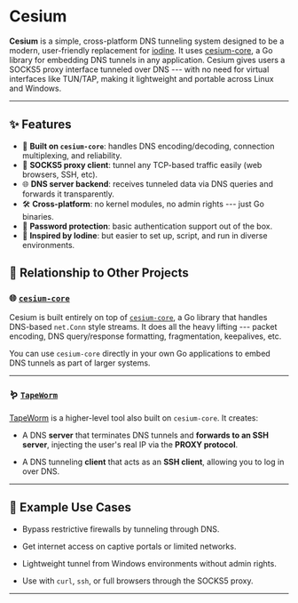 # Cesium

**Cesium** is a simple, cross-platform DNS tunneling system designed to be a modern, user-friendly replacement for [iodine](https://code.kryo.se/iodine/). It uses [cesium-core](https://github.com/TransIRC/cesium-core), a Go library for embedding DNS tunnels in any application. Cesium gives users a SOCKS5 proxy interface tunneled over DNS --- with no need for virtual interfaces like TUN/TAP, making it lightweight and portable across Linux and Windows.

---

## ✨ Features

- 🧠 **Built on `cesium-core`**: handles DNS encoding/decoding, connection multiplexing, and reliability.
- 🧦 **SOCKS5 proxy client**: tunnel any TCP-based traffic easily (web browsers, SSH, etc).
- 🌐 **DNS server backend**: receives tunneled data via DNS queries and forwards it transparently.
- 🛠 **Cross-platform**: no kernel modules, no admin rights --- just Go binaries.
- 🔐 **Password protection**: basic authentication support out of the box.
- 🔄 **Inspired by Iodine**: but easier to set up, script, and run in diverse environments.



🔄 Relationship to Other Projects
---------------------------------

### 🌐 [`cesium-core`](https://github.com/TransIRC/cesium-core)

Cesium is built entirely on top of [`cesium-core`](https://github.com/TransIRC/cesium-core), a Go library that handles DNS-based `net.Conn` style streams. It does all the heavy lifting --- packet encoding, DNS query/response formatting, fragmentation, keepalives, etc.

You can use `cesium-core` directly in your own Go applications to embed DNS tunnels as part of larger systems.

* * * * *

### 🪱 [`TapeWorm`](https://github.com/TransIRC/TapeWorm)

[TapeWorm](https://github.com/TransIRC/TapeWorm) is a higher-level tool also built on `cesium-core`. It creates:

-   A DNS **server** that terminates DNS tunnels and **forwards to an SSH server**, injecting the user's real IP via the **PROXY protocol**.

-   A DNS tunneling **client** that acts as an **SSH client**, allowing you to log in over DNS.


* * * * *


🧪 Example Use Cases
--------------------

-   Bypass restrictive firewalls by tunneling through DNS.

-   Get internet access on captive portals or limited networks.

-   Lightweight tunnel from Windows environments without admin rights.

-   Use with `curl`, `ssh`, or full browsers through the SOCKS5 proxy.

* * * * *

